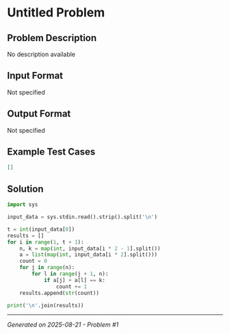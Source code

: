 # Untitled Problem

## Problem Description
No description available

## Input Format
Not specified

## Output Format
Not specified

## Example Test Cases
```json
[]
```

## Solution
```python
import sys

input_data = sys.stdin.read().strip().split('\n')

t = int(input_data[0])
results = []
for i in range(1, t + 1):
    n, k = map(int, input_data[i * 2 - 1].split())
    a = list(map(int, input_data[i * 2].split()))
    count = 0
    for j in range(n):
        for l in range(j + 1, n):
            if a[j] + a[l] == k:
                count += 1
    results.append(str(count))

print('\n'.join(results))
```

---
*Generated on 2025-08-21 - Problem #1*